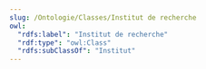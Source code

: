 ```yaml
---
slug: /Ontologie/Classes/Institut de recherche
owl:
  "rdfs:label": "Institut de recherche"
  "rdf:type": "owl:Class"
  "rdfs:subClassOf": "Institut"
---
```


<OntologyTable frontMatter={frontMatter}/>
